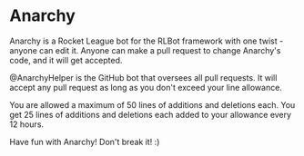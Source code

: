 # Anarchy

Anarchy is a Rocket League bot for the RLBot framework with one twist - anyone can edit it. Anyone can make a pull request to change Anarchy's code, and it will get accepted.

@AnarchyHelper is the GitHub bot that oversees all pull requests. It will accept any pull request as long as you don't exceed your line allowance.

You are allowed a maximum of 50 lines of additions and deletions each. You get 25 lines of additions and deletions each added to your allowance every 12 hours.

Have fun with Anarchy! Don't break it! :)

